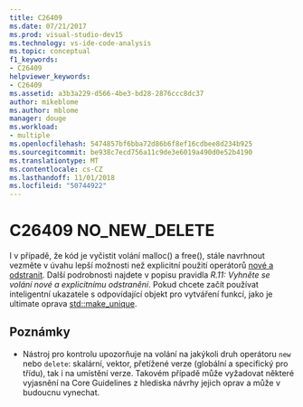 ```yaml
---
title: C26409
ms.date: 07/21/2017
ms.prod: visual-studio-dev15
ms.technology: vs-ide-code-analysis
ms.topic: conceptual
f1_keywords:
- C26409
helpviewer_keywords:
- C26409
ms.assetid: a3b3a229-d566-4be3-bd28-2876ccc8dc37
author: mikeblome
ms.author: mblome
manager: douge
ms.workload:
- multiple
ms.openlocfilehash: 5474857bf6bba72d86b6f8ef16cdbee8d234b925
ms.sourcegitcommit: be938c7ecd756a11c9de3e6019a490d0e52b4190
ms.translationtype: MT
ms.contentlocale: cs-CZ
ms.lasthandoff: 11/01/2018
ms.locfileid: "50744922"
---
```

# <a name="c26409-nonewdelete"></a>C26409 NO_NEW_DELETE
  I v případě, že kód je vyčistit volání malloc() a free(), stále navrhnout vezměte v úvahu lepší možnosti než explicitní použití operátorů [nové a odstranit](/cpp/cpp/new-and-delete-operators). Další podrobnosti najdete v popisu pravidla *R.11: Vyhněte se volání nové a explicitnímu odstranění*. Pokud chcete začít používat inteligentní ukazatele s odpovídající objekt pro vytváření funkcí, jako je ultimate oprava [std::make_unique](/cpp/standard-library/memory-functions#make_unique).

## <a name="remarks"></a>Poznámky
- Nástroj pro kontrolu upozorňuje na volání na jakýkoli druh operátoru `new` nebo `delete`: skalární, vektor, přetížené verze (globální a specifický pro třídu), tak i na umístění verze. Takovém případě může vyžadovat některé vyjasnění na Core Guidelines z hlediska návrhy jejich oprav a může v budoucnu vynechat.
